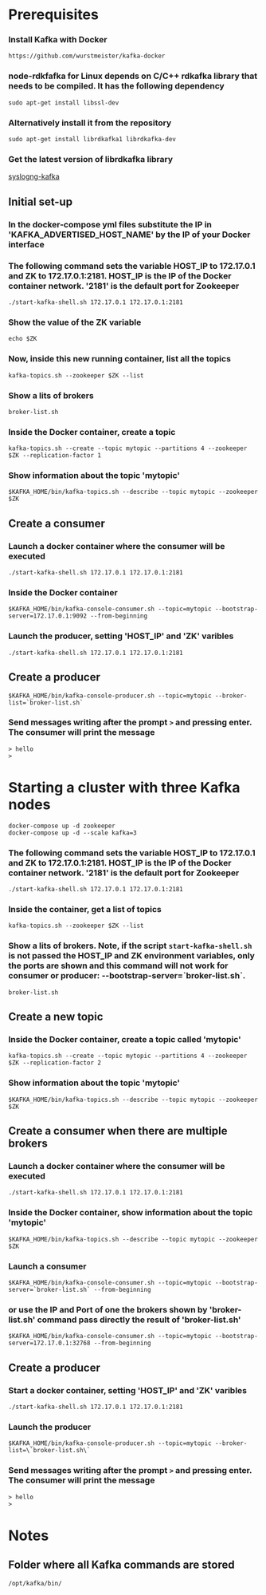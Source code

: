 # Prerequisites
### Install Kafka with Docker
```
https://github.com/wurstmeister/kafka-docker
```

### node-rdkfafka for Linux depends on C/C++ rdkafka library that needs to be compiled. It has the following dependency
```
sudo apt-get install libssl-dev
```

### Alternatively install it from the repository
```
sudo apt-get install librdkafka1 librdkafka-dev
```

### Get the latest version of librdkafka library
[syslogng-kafka](http://syslogng-kafka.readthedocs.io/en/latest/installation_librdkafka.html)


## Initial set-up
### In the docker-compose yml files substitute the IP in 'KAFKA_ADVERTISED_HOST_NAME' by the IP of your Docker interface
### The following command sets the variable HOST_IP to 172.17.0.1 and ZK to 172.17.0.1:2181. HOST_IP is the IP of the Docker container network. '2181' is the default port for Zookeeper
```
./start-kafka-shell.sh 172.17.0.1 172.17.0.1:2181
```

### Show the value of the ZK variable
```
echo $ZK
```

### Now, inside this new running container, list all the topics
```
kafka-topics.sh --zookeeper $ZK --list
```

### Show a lits of brokers
```
broker-list.sh
```

### Inside the Docker container, create a topic
```
kafka-topics.sh --create --topic mytopic --partitions 4 --zookeeper $ZK --replication-factor 1
```

### Show information about the topic 'mytopic'
```
$KAFKA_HOME/bin/kafka-topics.sh --describe --topic mytopic --zookeeper $ZK
```

## Create a consumer
### Launch a docker container where the consumer will be executed
```
./start-kafka-shell.sh 172.17.0.1 172.17.0.1:2181
```

### Inside the Docker container
```
$KAFKA_HOME/bin/kafka-console-consumer.sh --topic=mytopic --bootstrap-server=172.17.0.1:9092 --from-beginning
```

### Launch the producer, setting 'HOST_IP' and 'ZK' varibles
```
./start-kafka-shell.sh 172.17.0.1 172.17.0.1:2181
```

## Create a producer
```
$KAFKA_HOME/bin/kafka-console-producer.sh --topic=mytopic --broker-list=`broker-list.sh`
```

### Send messages writing after the prompt `>` and pressing enter. The consumer will print the message
```
> hello
>
```




# Starting a cluster with three Kafka nodes
```
docker-compose up -d zookeeper
docker-compose up -d --scale kafka=3
```

### The following command sets the variable HOST_IP to 172.17.0.1 and ZK to 172.17.0.1:2181. HOST_IP is the IP of the Docker container network. '2181' is the default port for Zookeeper
```
./start-kafka-shell.sh 172.17.0.1 172.17.0.1:2181
```

### Inside the container, get a list of topics
```
kafka-topics.sh --zookeeper $ZK --list
```

### Show a lits of brokers. Note, if the script `start-kafka-shell.sh` is not passed the HOST_IP and ZK environment variables, only the ports are shown and this command will not work for consumer or producer: --bootstrap-server=\`broker-list.sh\`.
```
broker-list.sh
```

## Create a new topic
### Inside the Docker container, create a topic called 'mytopic'
```
kafka-topics.sh --create --topic mytopic --partitions 4 --zookeeper $ZK --replication-factor 2
```

### Show information about the topic 'mytopic'
```
$KAFKA_HOME/bin/kafka-topics.sh --describe --topic mytopic --zookeeper $ZK
```

## Create a consumer when there are multiple brokers
### Launch a docker container where the consumer will be executed
```
./start-kafka-shell.sh 172.17.0.1 172.17.0.1:2181
```

### Inside the Docker container, show information about the topic 'mytopic'
```
$KAFKA_HOME/bin/kafka-topics.sh --describe --topic mytopic --zookeeper $ZK
```

### Launch a consumer
```
$KAFKA_HOME/bin/kafka-console-consumer.sh --topic=mytopic --bootstrap-server=`broker-list.sh` --from-beginning
```

### or use the IP and Port of one the brokers shown by 'broker-list.sh' command pass directly the result of 'broker-list.sh'
```
$KAFKA_HOME/bin/kafka-console-consumer.sh --topic=mytopic --bootstrap-server=172.17.0.1:32768 --from-beginning
```

## Create a producer
### Start a docker container, setting 'HOST_IP' and 'ZK' varibles
```
./start-kafka-shell.sh 172.17.0.1 172.17.0.1:2181
```

### Launch the producer
```
$KAFKA_HOME/bin/kafka-console-producer.sh --topic=mytopic --broker-list=\`broker-list.sh\`
```

### Send messages writing after the prompt `>` and pressing enter. The consumer will print the message
```
> hello
>
```




# Notes
## Folder where all Kafka commands are stored
```
/opt/kafka/bin/
```

